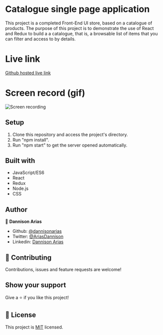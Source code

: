 # Catalogue single page application

This project is a completed Front-End UI store, based on a catalogue of products. The purpose of this project is to demonstrate the use of React and Redux to build a a catalogue, that is, a browsable list of items that you can filter and access to by details.

# Live link

[Github hosted live link](https://dannisonarias.github.io/React_Store_Catalogue/)

# Screen record (gif)

![Screen recording](./capture.gif)

## Setup

1. Clone this repository and access the project's directory.
2. Run "npm install".
3. Run "npm start" to get the server opened automatically.

## Built with

- JavaScript/ES6
- React
- Redux
- Node.js
- CSS

## Author

👤 **Dannison Arias**

- Github: [@dannisonarias](https://github.com/dannisonarias)
- Twitter: [@AriasDannison](https://twitter.com/AriasDannison)
- Linkedin: [Dannison Arias](https://www.linkedin.com/in/dannison-arias-777919190/)

## 🤝 Contributing

Contributions, issues and feature requests are welcome!

## Show your support

Give a ⭐️ if you like this project!

## 📝 License

This project is [MIT](./license.md) licensed.

